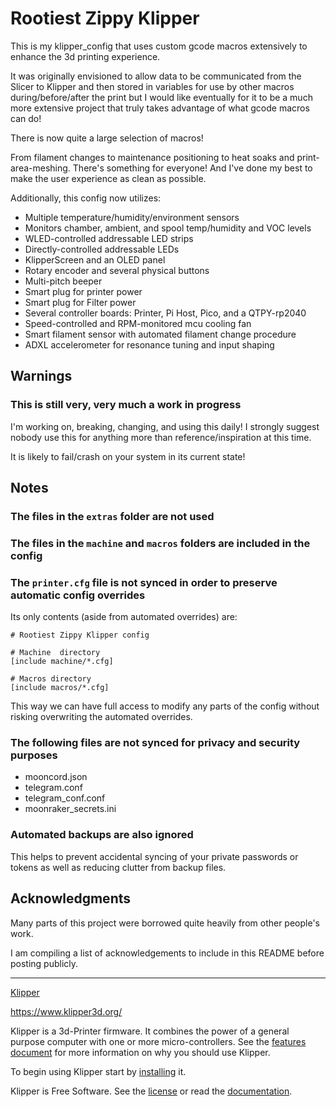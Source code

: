 # Rootiest Zippy Klipper

This is my klipper_config that uses custom gcode macros extensively to enhance the 3d printing experience.

It was originally envisioned to allow data to be communicated from the Slicer to Klipper and then stored in variables for use by other macros during/before/after the print but I would like eventually for it to be a much more extensive project that truly takes advantage of what gcode macros can do!

There is now quite a large selection of macros!

From filament changes to maintenance positioning to heat soaks and print-area-meshing. There's something for everyone! And I've done my best to make the user experience as clean as possible.

Additionally, this config now utilizes:

- Multiple temperature/humidity/environment sensors
- Monitors chamber, ambient, and spool temp/humidity and VOC levels
- WLED-controlled addressable LED strips
- Directly-controlled addressable LEDs
- KlipperScreen and an OLED panel
- Rotary encoder and several physical buttons
- Multi-pitch beeper
- Smart plug for printer power
- Smart plug for Filter power
- Several controller boards: Printer, Pi Host, Pico, and a QTPY-rp2040
- Speed-controlled and RPM-monitored mcu cooling fan
- Smart filament sensor with automated filament change procedure
- ADXL accelerometer for resonance tuning and input shaping

## Warnings

### This is still very, very much a work in progress

I'm working on, breaking, changing, and using this daily! I strongly suggest nobody use this for anything more than reference/inspiration at this time.

It is likely to fail/crash on your system in its current state!

## Notes

### The files in the `extras` folder are **not used**

### The files in the `machine` and `macros` folders are included in the config

### The `printer.cfg` file is not synced in order to preserve automatic config overrides

Its only contents (aside from automated overrides) are:

    # Rootiest Zippy Klipper config
    
    # Machine  directory
    [include machine/*.cfg]
    
    # Macros directory
    [include macros/*.cfg]

This way we can have full access to modify any parts of the config without risking overwriting the automated overrides.

### The following files are not synced for privacy and security purposes

- mooncord.json
- telegram.conf
- telegram_conf.conf
- moonraker_secrets.ini

### Automated backups are also ignored

This helps to prevent accidental syncing of your private passwords or tokens as well as reducing clutter from backup files.

## Acknowledgments

Many parts of this project were borrowed quite heavily from other people's work.

I am compiling a list of acknowledgements to include in this README before posting publicly.

---

[Klipper](https://www.klipper3d.org/)

<https://www.klipper3d.org/>

Klipper is a 3d-Printer firmware. It combines the power of a general
purpose computer with one or more micro-controllers. See the
[features document](https://www.klipper3d.org/Features.html) for more
information on why you should use Klipper.

To begin using Klipper start by
[installing](https://www.klipper3d.org/Installation.html) it.

Klipper is Free Software. See the [license](COPYING) or read the
[documentation](https://www.klipper3d.org/Overview.html).
